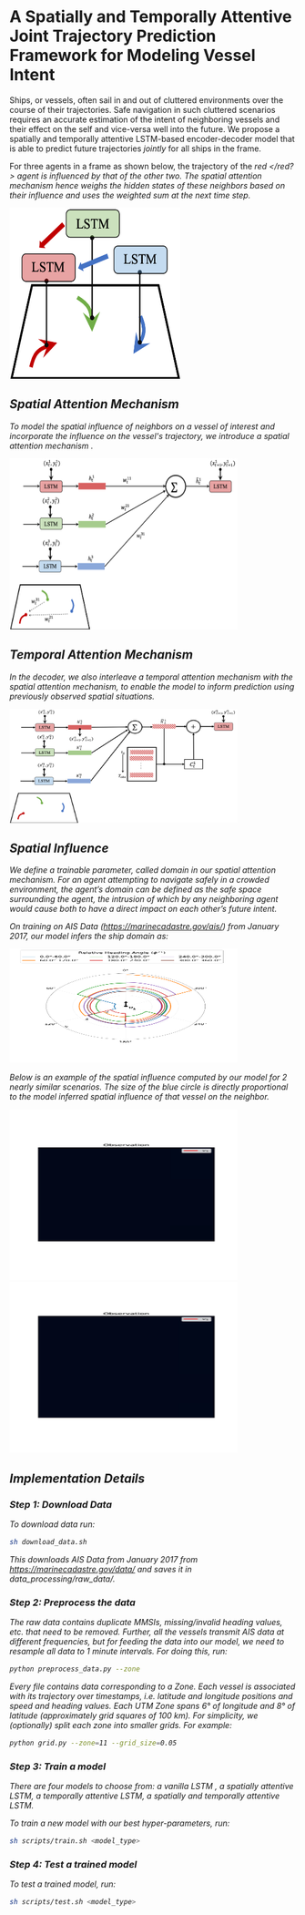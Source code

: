 # A Spatially and Temporally Attentive Joint Trajectory Prediction Framework for Modeling Vessel Intent

Ships, or vessels, often sail in and out of cluttered environments over the course of their trajectories. Safe navigation in such cluttered scenarios requires an accurate estimation of the intent of neighboring vessels and their effect on the self and vice-versa well into the future. We propose a spatially and temporally attentive LSTM-based encoder-decoder model that is able to predict future trajectories <em>jointly</em> for all ships in the frame. 

For three agents in a frame as shown below, the trajectory of the <em> red </red?> agent is influenced by that of the other two. The spatial attention mechanism hence weighs the hidden states of these neighbors based on their influence and uses the weighted sum at the next time step. 

<img src = https://github.com/coordinated-systems-lab/VesselIntentModeling/blob/master/img/spatial_influence.png width="300" height = "300">

## Spatial Attention Mechanism

To model the spatial influence of neighbors on a vessel of interest and incorporate the influence on the vessel's trajectory, we introduce a <em> spatial attention mechanism </em>. 

<img src = https://github.com/coordinated-systems-lab/VesselIntentModeling/blob/master/img/spatial_attention_mechanism.png width="400" height = "300">

## Temporal Attention Mechanism

In the decoder, we also interleave a <em> temporal attention mechanism </em> with the spatial attention mechanism, to enable the model to inform prediction using previously observed spatial situations. 

<img src = https://github.com/coordinated-systems-lab/VesselIntentModeling/blob/master/img/decoder_method.png width="400" height="200"> 

## Spatial Influence

We define a trainable parameter, called <em>domain</em> in our spatial attention mechanism. For an agent attempting to navigate safely in a crowded environment, the agent’s domain can be defined as the safe space surrounding the agent, the intrusion of which by any neighboring agent would cause both to have a direct impact on each other’s future intent. 

On training on AIS Data (https://marinecadastre.gov/ais/) from January 2017, our model infers the <em>ship domain </em> as: 

<img src = https://github.com/coordinated-systems-lab/VesselIntentModeling/blob/master/img/domain.png width="400" height="200">

Below is an example of the spatial influence computed by our model for 2 nearly similar scenarios. The size of the blue circle is directly proportional to the model inferred spatial influence of that vessel on the neighbor. 

<img src = https://github.com/coordinated-systems-lab/VesselIntentModeling/blob/master/img/spatial_attn_1.gif width="400"  height="300"> <img src = https://github.com/coordinated-systems-lab/VesselIntentModeling/blob/master/img/spatial_attn_2.gif width="400" height="300"> 

## Implementation Details

### Step 1: Download Data

To download data run:

```bash
sh download_data.sh
```

This downloads AIS Data from January 2017 from  https://marinecadastre.gov/data/ and saves it in data_processing/raw_data/. 

### Step 2: Preprocess the data

The raw data contains duplicate MMSIs, missing/invalid heading values, etc. that need to be removed. Further, all the vessels transmit AIS data at different frequencies, but for feeding the data into our model, we need to resample all data to 1 minute intervals. For doing this, run:

```bash
python preprocess_data.py --zone
```

Every file contains data corresponding to a Zone. Each vessel is associated with its trajectory over timestamps, i.e. latitude and longitude positions and speed and heading values. Each UTM Zone spans 6&deg; of longitude and 8&deg; of latitude (approximately grid squares of 100 km). For simplicity, we (optionally) split each zone into smaller grids. For example:

```bash
python grid.py --zone=11 --grid_size=0.05 
```

### Step 3: Train a model 

There are four models to choose from: a vanilla LSTM , a spatially attentive LSTM, a temporally attentive LSTM, a spatially and temporally attentive LSTM. 

To train a new model with our best hyper-parameters, run:

```bash
sh scripts/train.sh <model_type> 
```

### Step 4: Test a trained model

To test a trained model, run:

```bash
sh scripts/test.sh <model_type> 
```

